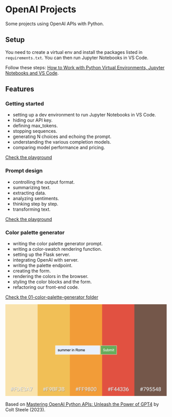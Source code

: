 # OpenAI Projects

Some projects using OpenAI APIs with Python.

## Setup

You need to create a virtual env and install the packages listed in `requirements.txt`. You can then run Jupyter Notebooks in VS Code.

Follow these steps: [How to Work with Python Virtual Environments, Jupyter Notebooks and VS Code](https://python.plainenglish.io/how-to-work-with-python-virtual-environments-jupyter-notebooks-and-vs-code-536fac3d93a1).

## Features

### Getting started

- setting up a dev environment to run Jupyter Notebooks in VS Code.
- hiding our API key.
- defining max_tokens.
- stopping sequences.
- generating N choices and echoing the prompt.
- understanding the various completion models.
- comparing model performance and pricing.

[Check the playground](playground/02-getting-started.ipynb)

### Prompt design

- controlling the output format.
- summarizing text.
- extracting data.
- analyzing sentiments.
- thinking step by step.
- transforming text.

[Check the playground](playground/03-prompt-design.ipynb)

### Color palette generator

- writing the color palette generator prompt.
- writing a color-swatch rendering function.
- setting up the Flask server.
- integrating OpenAI with server.
- writing the palette endpoint.
- creating the form.
- rendering the colors in the browser.
- styling the color blocks and the form.
- refactoring our front-end code.

[Check the 01-color-palette-generator folder](01-color-palette-generator)

<p align="center">
    <a href="01-color-palette-generator">
        <img src="01-color-palette-generator/screenshot.png">
    </a>
</p>

Based on [Mastering OpenAI Python APIs: Unleash the Power of GPT4](https://www.udemy.com/course/mastering-openai/) by Colt Steele (2023).
